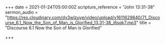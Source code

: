 +++
date = 2021-01-24T05:00:00Z
scripture_reference = "John 13:31-38"
sermon_audio = "https://res.cloudinary.com/dy3wlzuye/video/upload/v1611629840/71_Discourse_6.1_Now_the_Son_of_Man_is_Glorified_13.31-38_i6sqk7.mp3"
title = "Discourse 6.1 Now the Son of Man is Glorified"

+++
